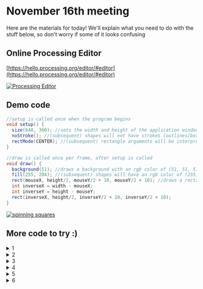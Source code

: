 # November 16th meeting

Here are the materials for today! We'll explain what you need to do with the stuff below, so don't worry if some of it looks confusing

## Online Processing Editor
[https://hello.processing.org/editor/#editor](https://hello.processing.org/editor/#editor)

[![Processing Editor](https://imgur.com/uggxDeW.png)](https://hello.processing.org/editor/#editor)


## Demo code
```java
//setup is called once when the program begins
void setup() {
  size(640, 360); //sets the width and height of the application window in pixels
  noStroke(); //(subsequent) shapes will not have strokes (outlines/borders)
  rectMode(CENTER); //(subsequent) rectangle arguments will be interpreted as (centerX, centerY, width, height)
}

//draw is called once per frame, after setup is called
void draw() {
  background(51); //draws a background with an rgb color of (51, 51, 51)
  fill(255, 204); //(subsequent) shapes will have an rgb color of (255, 255, 255) and an alpha (opacity) value of 204
  rect(mouseX, height/2, mouseY/2 + 10, mouseY/2 + 10); //draws a rectangle. mouseX, mouseY, width, and height are system variables
  int inverseX = width - mouseX;
  int inverseY = height - mouseY;
  rect(inverseX, height/2, inverseY/2 + 10, inverseY/2 + 10);
}
```

<a id="spinning squares" href="#spinning squares"><img alt="spinning squares" src="https://imgur.com/wCr45de.gif" /></a>

## More code to try :)
<details>
	<summary>1</summary>
	Processing will treat code not inside any method as if it were in the setup() method!

  ```java
size(480, 270);
background(0);
noStroke();
	
// No fourth argument means 100% opacity.
fill(0, 0, 255);
rect(0, 0, 240, 200);
	
// 255 means 100% opacity.
fill(255, 0, 0, 255);
rect(0, 0, 480, 40);
	
// 75% opacity.
fill(255, 0, 0, 191);
rect(0, 50, 480, 40);
	
// 55% opacity.
fill(255, 0, 0, 127);
rect(0, 100, 480, 40);
	
// 25% opacity.
fill(255, 0, 0, 63);
rect(0, 150, 480, 40);
  ```
</details>
<details>
	<summary>2</summary>

  ```java
void setup() {
  size(480, 270);
  background(50);
  stroke(255);
}

void draw() {
  background(50);
  stroke(255);
  // frameCount is the number of frames that have passed since the program began
  fill(frameCount / 2);
  rectMode(CENTER);
  rect(width/2, height/2, width/2, height/2);
}

  ```
</details>
<details>
	<summary>3</summary>

  ```java
void setup() {
  size(480, 270);
  background(255);
}

void draw() {
  stroke(0);

  // Draw a line from previous mouse location to current mouse location.
  line(pmouseX, pmouseY, mouseX, mouseY);
}
  ```
</details>
<details>
	<summary>4</summary>

  ```java
void setup() {
  size(480, 270);
  background(255);
  stroke(0);
}

// Whenever a user clicks the mouse the code written inside mousePressed() is executed
void mousePressed() {
  fill(175);
  rectMode(CENTER);
  rect(mouseX, mouseY, 16, 16);
}

// Whenever a user presses a key the code written inside keyPressed() is executed
void keyPressed() {
  background(255);
}
  ```
</details>
<details>
	<summary>5</summary>

  ```java	
	float x = 240;   // x location of square
	float y = 0;     // y location of square
	
	float speed = 0;   // speed of square
	
	// A new variable, for gravity (i.e. acceleration).   
	// We use a relatively small number (0.1) because 
	// this accelerations accumulates over time, increasing the speed.   
	// Try changing this number to 2.0 and see what happens.
	float gravity = 0.1;  
	
	void setup() {
	  size(480, 270);
	}
	
	void draw() {
	  background(255);
	
	  // Display the square
	  fill(175);
	  stroke(0);
	  rectMode(CENTER);
	  rect(x, y, 10, 10);
	
	  // Add speed to location.
	  y = y + speed;
	
	  // Add gravity to speed.
	  speed = speed + gravity;
	
	  // If square reaches the bottom
	  // Reverse speed
	  if (y > height) {
	    // Multiplying by -0.95 instead of -1 slows the square 
	    // down each time it bounces (by decreasing speed).  
	    // This is known as a "dampening" effect and is a more 
	    // realistic simulation of the real world (without it, 
	    // a ball would bounce forever).
	    speed = speed * -0.95;
	    y = height;
	  }
	}
  ```
</details>
<details>
	<summary>6</summary>
	psst.. all of the code above was taken from [here](http://learningprocessing.com/examples/). We selected cool ones that you can understand from what you've learned so far, but there's some even cooler but really complicated stuff!
</details>